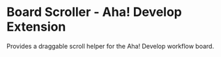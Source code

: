 # Board Scroller - Aha! Develop Extension
  
Provides a draggable scroll helper for the Aha! Develop workflow board.
